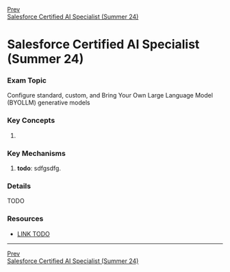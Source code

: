 <div style="display: flex; justify-content: space-between;">
  <span><a href="./5.1.md">Prev</a></span>
</div>
<span><a href="../README.md">Salesforce Certified AI Specialist (Summer 24)</a></span>

# Salesforce Certified AI Specialist (Summer 24)

### Exam Topic
Configure standard, custom, and Bring Your Own Large Language Model (BYOLLM) generative models

### Key Concepts
1. []()

### Key Mechanisms
1. **todo**: sdfgsdfg.

### Details

TODO

### Resources
- [LINK TODO](URL)

<hr />
<div style="display: flex; justify-content: space-between;">
  <span><a href="./5.1.md">Prev</a></span>
</div>
<span><a href="../README.md">Salesforce Certified AI Specialist (Summer 24)</a></span>
